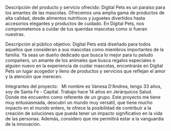 Descripción del producto y servicio ofrecido:
Digital Pets es un paraíso para los amantes de las mascotas. Ofrecemos una amplia gama de productos de alta calidad, desde alimentos nutritivos y juguetes divertidos hasta accesorios elegantes y productos de cuidado. 
En Digital Pets, nos comprometemos a cuidar de tus queridas mascotas como si fueran nuestras.

Descripción al público objetivo:
Digital Pets está diseñado para todos aquellos que consideran a sus mascotas como miembros importantes de la familia. Ya seas un dueño dedicado que busca lo mejor para tu peludo compañero, un amante de los animales que busca regalos especiales o alguien nuevo en la experiencia de cuidar mascotas, encontrarás en Digital Pets un lugar acogedor y lleno de productos y servicios que reflejan el amor y la atención que merecen. 


Integrantes del proyecto:
 
Mi nombre es Vanesa D'Andrea, tengo 33 años, soy de Santa Fe - Capital. 
Trabajo hace 14 años en Jerárquicos Salud. Donde me encuentro como referente de un grupo.
Este proyecto me tiene muy entusiasmada, descubrí un mundo muy versátil, que tiene mucho impacto en el mundo entero, te ofrece la posibilidad de contribuir a la creación de soluciones que pueda tener un impacto significativo en la vida de las personas. Además, considero que me permitirá estar a la vanguardia de la innovación.





